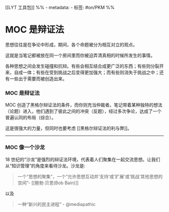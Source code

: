 [[LYT 工具包]]
%% - metadata:
	- 标签: #on/PKM %% 
# MOC 是辩证法
思想往往是在争论中形成，期间，各个命题被分为相互对立的观点。

这就是当笔记都被放在同一个房间里而你被迫弄清真相的时候所发生的事情。

各种思想之间会发生碰撞和抗辩。有些会相互结合成更广泛的东西；有些则分裂开来，自成一体；有些在受到挑战之后变得更加强大；而有些则消失于挑战之中；还有一些出于需要而被创造出来。

### MOC 是辩证法
MOC 创造了黑格尔辩证法的条件，而你则充当仲裁者。笔记带着某种独特的想法（论题）进入，他们遇到了彼此之间的冲突（反题），经过多次争论，达成了一个普遍认同的布局（综合）。

这是很强大的力量，但同时也要考虑 [[黑格尔辩证法的利与弊]]。

---
### MOC 像一个沙龙
18 世纪的“沙龙”是强烈的辩证法环境，代表着人们聚集在一起交流思想。让我们从“知识管理”的角度来看待沙龙。沙龙是:

> 一个“思想的聚集”，一个“允许思想互动并‘支持’或‘扩展’或‘挑战’其他思想的空间”- [[鲍勃·贝恩(Bob Bain)]]

以及

> 一种“新兴的民主进程” - @mediapathic

